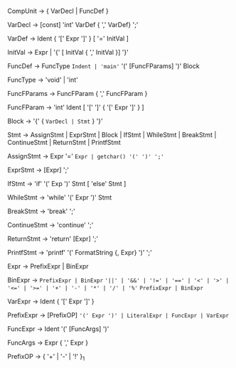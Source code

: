 CompUnit -> { VarDecl | FuncDef }

VarDecl -> [const] 'int' VarDef { ',' VarDef} ';'

VarDef -> Ident {  '[' Expr ']' } [ '=' InitVal ]

InitVal -> Expr | '{' [ InitVal { ',' InitVal }] '}'

FuncDef -> FuncType `Indent | 'main'` '(' [FuncFParams] ')' Block

FuncType -> 'void' | 'int'

FuncFParams -> FuncFParam { ',' FuncFParam }

FuncFParam -> 'int' Ident [ '[' ']' { '[' Expr ']' } ]

Block -> '{' { `VarDecl | Stmt` } '}'

Stmt -> AssignStmt | ExprStmt | Block | IfStmt | WhileStmt | BreakStmt | ContinueStmt | ReturnStmt | PrintfStmt

AssignStmt -> Expr '=' `Expr | getchar() '(' ')' ';'` 

ExprStmt -> [Expr] ';'

IfStmt -> 'if' '(' Exp ')' Stmt [ 'else' Stmt ]

WhileStmt -> 'while' '(' Expr ')' Stmt

BreakStmt -> 'break' ';' 

ContinueStmt -> 'continue' ';'

ReturnStmt -> 'return' [Expr] ';'

PrintfStmt -> 'printf' '(' FormatString {, Expr} ')' ';'

Expr -> PrefixExpr | BinExpr

BinExpr ->  `PrefixExpr | BinExpr` `'||' | '&&' | '!=' | '==' | '<' | '>' | '<=' | '>=' | '+' | '-' | '*' | '/' | '%'` `PrefixExpr | BinExpr`

VarExpr -> Ident { '[' Expr ']' }

PrefixExpr -> [PrefixOP] `'(' Expr ')' | LiteralExpr | FuncExpr | VarExpr`

FuncExpr -> Ident '(' [FuncArgs] ')'

FuncArgs -> Expr { ',' Expr }

PrefixOP -> { '+' | '-' | '!' }$_1$

